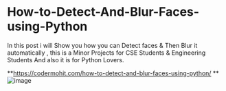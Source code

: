 # How-to-Detect-And-Blur-Faces-using-Python
In this post i will Show you how you can Detect faces &amp; Then Blur it automatically , this is a Minor Projects for CSE Students &amp; Engineering Students And also it is for Python Lovers. 

**https://codermohit.com/how-to-detect-and-blur-faces-using-python/
**
![image](https://user-images.githubusercontent.com/73032070/126193442-3a16b6a3-f79b-4314-99f7-f425e9db9f00.png)
